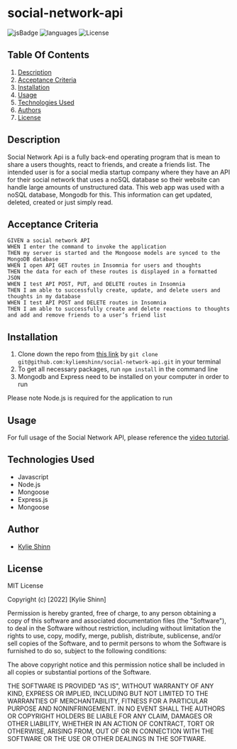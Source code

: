 # social-network-api

![jsBadge](https://img.shields.io/github/languages/top/kyliemshinn/social-network-api?style=plastic)
![languages](https://img.shields.io/github/languages/count/kyliemshinnn/social-network-api)
![License](https://img.shields.io/github/license/kyliemshinn/social-network-api)


## **Table Of Contents**
1. [Description](#description)
2. [Acceptance Criteria](#acceptance-criteria)
3. [Installation](#installation)
4. [Usage](#usage)
5. [Technologies Used](#technologies-used)
6. [Authors](#author)
7. [License](#license)

## **Description**

Social Network Api is a fully back-end operating program that is mean to share a users thoughts, react to friends, and create a friends list. The intended user is for a social media startup company where they have an API for their social network that uses a noSQL database so their website can handle large amounts of unstructured data. This web app was used with a noSQL database, Mongodb for this. This information can get updated, deleted, created or just simply read.

## **Acceptance Criteria** 

```
GIVEN a social network API
WHEN I enter the command to invoke the application
THEN my server is started and the Mongoose models are synced to the MongoDB database
WHEN I open API GET routes in Insomnia for users and thoughts
THEN the data for each of these routes is displayed in a formatted JSON
WHEN I test API POST, PUT, and DELETE routes in Insomnia
THEN I am able to successfully create, update, and delete users and thoughts in my database
WHEN I test API POST and DELETE routes in Insomnia
THEN I am able to successfully create and delete reactions to thoughts and add and remove friends to a user’s friend list
```

## **Installation**

1. Clone down the repo from [this link](https://github.com/kyliemshinn/social-network-api) by `git clone git@github.com:kyliemshinn/social-network-api.git` in your terminal
2. To get all necessary packages, run `npm install` in the command line
3. Mongodb and Express need to be installed on your computer in order to run
 
 Please note Node.js is required for the application to run

## **Usage**

For full usage of the Social Network API, please reference the [video tutorial]().



## **Technologies Used**

* Javascript
* Node.js
* Mongoose
* Express.js
* Mongoose


## **Author**

* [Kylie Shinn](https://github.com/kyliemshinn)

## **License**


MIT License

Copyright (c) [2022] [Kylie Shinn]

Permission is hereby granted, free of charge, to any person obtaining a copy of this software and associated documentation files (the "Software"), to deal in the Software without restriction, including without limitation the rights to use, copy, modify, merge, publish, distribute, sublicense, and/or sell copies of the Software, and to permit persons to whom the Software is furnished to do so, subject to the following conditions:

The above copyright notice and this permission notice shall be included in all copies or substantial portions of the Software.

THE SOFTWARE IS PROVIDED "AS IS", WITHOUT WARRANTY OF ANY KIND, EXPRESS OR IMPLIED, INCLUDING BUT NOT LIMITED TO THE WARRANTIES OF MERCHANTABILITY, FITNESS FOR A PARTICULAR PURPOSE AND NONINFRINGEMENT. IN NO EVENT SHALL THE AUTHORS OR COPYRIGHT HOLDERS BE LIABLE FOR ANY CLAIM, DAMAGES OR OTHER LIABILITY, WHETHER IN AN ACTION OF CONTRACT, TORT OR OTHERWISE, ARISING FROM, OUT OF OR IN CONNECTION WITH THE SOFTWARE OR THE USE OR OTHER DEALINGS IN THE SOFTWARE.